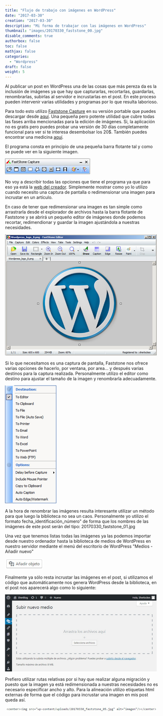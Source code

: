 ```yaml
---
title: "Flujo de trabajo con imágenes en WordPress"
date: "2017-03-30"
creation: "2017-03-30"
description: "Mi forma de trabajar con las imágenes en WordPress"
thumbnail: "images/20170330_faststone_00.jpg"
disable_comments: true
authorbox: false
toc: false
mathjax: false
categories:
  - "Wordpress"
draft: false
weight: 5
---
```

Al publicar un post en WordPress una de las cosas que más pereza da es la inclusión de imágenes ya que hay que capturarlas, recortarlas, guardarlas, renombrarlas, subirlas al servidor e incrustarlas en el post. En este proceso pueden intervenir varias utilidades y programas por lo que resulta laborioso.

Para todo esto utilizo [Faststone Capture][7] en su versión portable que puedes descargar desde [aquí][8]. Una pequeña pero potente utilidad que cubre todas las fases arriba mencionadas para la edición de imágenes. Si, la aplicación no es gratis pero puedes probar una versión de 30 días completamente funcional para ver si te interesa desembolsar los 20$. También puedes encontrar una medicina [aquí][9].

El programa consta en principio de una pequeña barra flotante tal y como se puede ver en la siguiente imagen.

![Imagen][1]

No voy a describir todas las opciones que tiene el programa ya que para eso ya está la [web del creador][10]. Simplemente mostrar como yo lo utilizo cuando necesito una captura de pantalla o redimensionar una imagen para incrustar en un artículo.

En caso de tener que redimensionar una imagen es tan simple como arrastrarla desde el explorador de archivos hasta la barra flotante de Faststone y se abrirá un pequeño editor de imágenes donde podemos recortar, redimendionar y guardar la imagen ajustándola a nuestras necesidades.

![Imagen][2]

Si lo que necesitamos es una captura de pantalla, Faststone nos ofrece varias opciones de hacerlo, por ventana, por area... y después varias destinos para la captura realizada. Personalmente utilizo el editor como destino para ajustar el tamaño de la imagen y renombrarla adecuadamente.

![Imagen][3]

A la hora de renombrar las imágenes resulta interesante utilizar un método para que luego la biblioteca no sea un caos. Personalmente yo utilizo el formato fecha\_identificación\_número" de forma que los nombres de las imágenes de este post serán del tipo: 20170330_faststone_01.jpg

Una vez que tenemos listas todas las imágenes ya las podemos importar desde nuestro ordenador hasta la biblioteca de medios de WordPress en nuestro servidor mediante el menú del escritorio de WordPress "Medios - Añadir nuevo"

![Imagen][4]

Finalmente ya sólo resta incrustar las imágenes en el post, si utilizamos el código que automáticamente nos genera WordPress desde la biblioteca, en el post nos aparecerá algo como lo siguiente:

![Imagen][5]

Prefiero utilizar rutas relativas por si hay que realizar alguna migración y puesto que la imagen ya está redimensionada a nuestras necesidades no es necesario especificar ancho y alto. Para la alineación utilizo etiquetas html externas de forma que el código para incrustar una imagen en mis post queda así.

![Imagen][6]

[1]: /images/20170330_faststone_01.jpg
[2]: /images/20170330_faststone_02.jpg
[3]: /images/20170330_faststone_03.jpg
[4]: /images/20170330_faststone_04.jpg
[5]: /images/20170330_faststone_05.jpg
[6]: /images/20170330_faststone_06.jpg
[7]: http://www.faststone.org/FSCaptureDetail.htm
[8]: http://www.faststone.org/FSCapturerDownload.htm
[9]: https://www.crackhex.ch/topic/1630-faststone-capture-84-serial-keygen/
[10]: http://www.faststone.org/FSCaptureDetail.htm